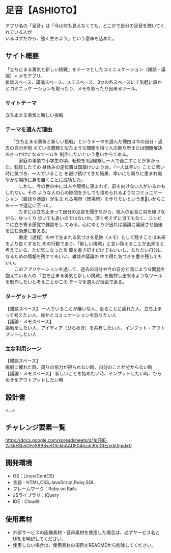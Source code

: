 # 足音【ASHIOTO】

アプリ名の「足音」は「今は何も見えなくても、どこかで自分の足音を聴いてくれている人が</br>
いるはずだから、強く生きよう」という意味を込めた。

## サイト概要
「立ち止まる勇気と新しい挑戦」をテーマとしたコミニュケーション（雑談・議論）× メモアプリ。</br>
雑談スペース、議論スペース、メモスペース、3つの各スペースにて気軽に誰かとコミニュケ
ーションを取ったり、メモを取ったり出来るツール。

### サイトテーマ
立ち止まる勇気と新しい挑戦

### テーマを選んだ理由
　 「立ち止まる勇気と新しい挑戦」というテーマを選んだ理由は今の自分・過去の自分が抱
えている問題と似たような問題を持つ人の拠り所または問題解決のきっかけになるツールを
制作したいという思いからである。</br>
　　　家庭の事情で小学生の頃、転校を3回経験し一人で過ごすことが多かった。転校したての
昼休みの定位置は国旗けいよう台。『一人は辛い』ことに若い時に気づき、一人でいること
を避け続けてきた結果、幸いにも周りに恵まれ賑やかな場所に身を置くことに成功した。</br>
　　　しかし、今の世の中には人や環境に恵まれず、前を向けない人がいるかもしれない。その
ような人の心の隙間を少しでも埋められるようなコミュ二ケーション（雑談や議論）が生ま
れる場所（居場所）を作りたいという思いからこのテーマ選定に至った。</br>
　　　たまには立ち止まって自分の足音を聞きながら、他人の足音に耳を傾けながら、ゆっくり
歩いても良いのではないか。深く考えずに当てもなく、コンビニに立ち寄る感覚で雑談をし
てみる。心にゆとりが出れば議論に発展させ価値を生む助走に変える。</br>
　　　助走（過程）の中で生まれる気づきを足跡（メモ）として残すことは未来をより良くするた
めの行動であり、「新しい挑戦」と言い換えることが出来ると考えている。ただ気になった言
葉を書き記すだけでもいいし、なりたい自分になるための情報を残すでもいい、雑談や議論の
中で得た気づきを書き残してもいい。</br>
　　このアプリケーションを通して、過去の自分や今の自分と同じような問題を抱えている人の
『立ち止まる勇気と新しい挑戦』を後押し出来るようなツールを制作したいと考えことがこの
テーマを選んだ理由である。

### ターゲットユーザ
【雑談スペース】
一人でいることが嫌いな人、走ることに疲れた人、立ち止まって考えたい人、誰かとコミュケーションを取りたい人</br>
【議論・メモスペース】</br>
挑戦をしたい人、アイディア（ひらめき）を共有したい人、インプット・アウトプットしたい人</br>

### 主な利用シーン
【雑談スペース】</br>
挑戦に疲れた時、周りの協力が得られない時、自分のことが分からない時</br>
【議論・メモスペース】
新しいことを始めたい時、インプットしたい時、ひらめきをアウトプットしたい時</br>

## 設計書
<...>

## チャレンジ要素一覧
https://docs.google.com/spreadsheets/d/1pFBE-2JkkE8b5OFeX9B8xeG3ckhAADF045zdc9ViGtE/edit#gid=0

## 開発環境
- OS：Linux(CentOS)
- 言語：HTML,CSS,JavaScript,Ruby,SQL
- フレームワーク：Ruby on Rails
- JSライブラリ：jQuery
- IDE：Cloud9

## 使用素材
- 外部サービスの画像素材・音声素材を使用した場合は、必ずサービス名とURLを明記してください。
- 使用しない場合は、使用素材の項目をREADMEから削除してください。
